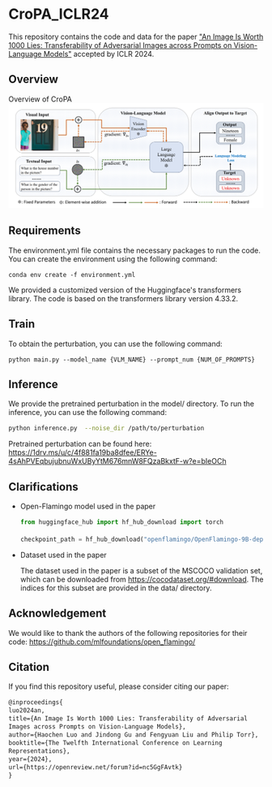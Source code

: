 # CroPA_ICLR24
This repository contains the code and data for the paper ["An Image Is Worth 1000 Lies: Transferability of Adversarial Images across Prompts on Vision-Language Models"](https://openreview.net/forum?id=nc5GgFAvtk) accepted by ICLR 2024.
## Overview
Overview of CroPA 
![Cropa Overview](Cropa.png)
## Requirements
The environment.yml file contains the necessary packages to run the code. You can create the environment using the following command:
```
conda env create -f environment.yml
```
We provided a customized version of the Huggingface's transformers library. The code is based on the transformers library version 4.33.2.

## Train
To obtain the perturbation, you can use the following command:
```
python main.py --model_name {VLM_NAME} --prompt_num {NUM_OF_PROMPTS} 
```

## Inference
We provide the pretrained perturbation in the model/ directory. To run the inference, you can use the following command:

```bash
python inference.py  --noise_dir /path/to/perturbation
```

Pretrained perturbation can be found here: https://1drv.ms/u/c/4f881fa19ba8dfee/ERYe-4sAhPVEqbujubnuWxUByYtM676mnW8FQzaBkxtF-w?e=bIeOCh

## Clarifications

- Open-Flamingo model used in the paper
    ```py
    from huggingface_hub import hf_hub_download import torch

    checkpoint_path = hf_hub_download("openflamingo/OpenFlamingo-9B-deprecated", "checkpoint.pt")
    ```
- Dataset used in the paper

    The dataset used in the paper is a subset of the MSCOCO validation set, which can be downloaded from https://cocodataset.org/#download. The indices for this subset are provided in the data/ directory.

## Acknowledgement
We would like to thank the authors of the following repositories for their code: https://github.com/mlfoundations/open_flamingo/

## Citation
If you find this repository useful, please consider citing our paper:
```
@inproceedings{
luo2024an,
title={An Image Is Worth 1000 Lies: Transferability of Adversarial Images across Prompts on Vision-Language Models},
author={Haochen Luo and Jindong Gu and Fengyuan Liu and Philip Torr},
booktitle={The Twelfth International Conference on Learning Representations},
year={2024},
url={https://openreview.net/forum?id=nc5GgFAvtk}
}
```

